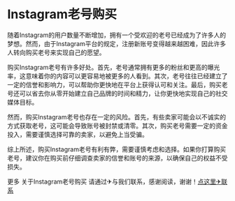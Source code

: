 # Instagram老号购买

随着Instagram的用户数量不断增加，拥有一个受欢迎的老号已经成为了许多人的梦想。然而，由于Instagram平台的规定，注册新账号变得越来越困难，因此许多人转向购买老号来实现自己的愿望。

购买Instagram老号有许多好处。首先，老号通常拥有更多的粉丝和更高的曝光率，这意味着你的内容可以更容易地被更多的人看到。其次，老号往往已经建立了一定的信誉和影响力，可以帮助你更快地在平台上获得认可和关注。最后，购买老号还可以省去你从零开始建立自己品牌的时间和精力，让你更快地实现自己的社交媒体目标。

然而，购买Instagram老号也存在一定的风险。首先，有些卖家可能会以不诚实的方式获取老号，这可能会导致账号被封禁或清零。其次，购买老号需要一定的资金投入，需要谨慎选择可靠的卖家，以避免上当受骗。

综上所述，购买Instagram老号有利有弊，需要谨慎考虑和选择。如果你打算购买老号，建议你在购买前仔细调查卖家的信誉和账号的来源，以确保自己的权益不受损失。

更多 关于Instagram老号购买 请通过✈与我们联系，感谢阅读，谢谢！[点这里✈联系](https://lm.k02.cc)